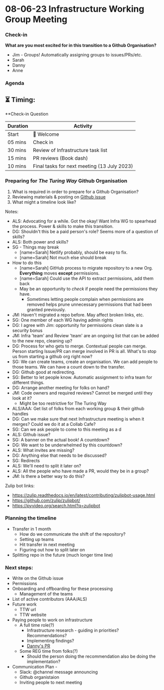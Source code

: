 # 08-06-23 Infrastructure Working Group Meeting 

### Check-in

**What are you most excited for in this transition to a Github Organisation?**
* Jim - Groups! Automatically assigning groups to issues/PRs/etc.
* Sarah 
* Danny
* Anne

### Agenda

:hourglass_flowing_sand: **Timing:**
---

**Check-in Question

| Duration | Activity |
| ---- | -------- |
| Start | 👋 Welcome |
| 05 mins | Check in   |
| 30 mins | Review of Infrastructure task list |
| 15 mins | PR reviews (Book dash) |
| 10 mins | Final tasks for next meeting (13 July 2023)

### Preparing for *The Turing Way* Github Organisation 
1. What is required in order to prepare for a Github Organisation?
2. Reviewing materials & posting on [Github issue](https://github.com/alan-turing-institute/the-turing-way/issues/3213)
3. What might a timeline look like?

Notes:
- ALS: Advocating for a while. Got the okay! Want Infra WG to spearhead the process. Power & skills to make this transition. 
- DG: Shouldn't this be a paid person's role? Seems more of a question of skills?
- ALS: Both power and skills?
- SG - Things may break
  - [name=Sarah] Netlify probably, should be easy to fix.
  - [name=Sarah] Not much else should break
- How to do this
  - [name=Sarah] GitHub process to migrate repository to a new Org. **Everything** moves **except** permissions.
  - [name=Sarah] Could use the API to extract permissions, add them back
  - May be an opportunity to *check* if people need the permissions they have.
    - Sometimes letting people complain when permissions are removed helps prune unnecessary permissions that had been granted previously.
- JM: Haven't migrated a repo before. May affect broken links, etc.
- SG: One member of each WG having admin rights
- DG: I agree with Jim: opportunity for permissions clean slate is a security bonus
- JM: Infra 'team' and Review 'team' are an ongoing list that can be added to the new repo, cleaning up?
- DG: Process for who gets to merge. Contextual people can merge. Person starting Issue/PR can merge  involved in PR is all. What's to stop us from starting a github org right now?
- SG: We can create teams, create an organisation. We can add people to those teams. We can have a count down to the transfer.
- DG: Github good at redirecting.
- SG: Better to let people know. Automatic assignment to infra team for different things.
- DG: Arrange another meeting for folks on hand?
- JM: Code owners and required reviews? Cannot be merged until they look at it?
  - Might be too restrictive for The Turing Way
- ALS/AAA: Get list of folks from each working group & their github handles
- DG: Can we make sure that next Infrastructure meeting is when it merges? Could we do it at a Collab Cafe?
- SG: Can we ask people to come to this meeting as a d
- ALS: Github issue? 
- SG: A banner on the actual book! A countdown?
- DG: We want to be underwhelmed by this countdown?
- ALS: What invites are missing?
- DG: Anything else that needs to be discussed?
- SG: Redirects
- ALS: We'll need to split it later on?
- ALS: All the people who have made a PR, would they be in a group?
- JM: Is there a better way to do this?

Zulip bot links:
- https://zulip.readthedocs.io/en/latest/contributing/zulipbot-usage.html
- https://github.com/zulip/zulipbot/
- https://pyvideo.org/search.html?q=zulipbot

### Planning the timeline 
- Transfer in 1 month
    - How do we communicate the shift of the repository?
    - Setting up teams
    - Hit transfer in next meeting
    - Figuring out how to split later on
- Splitting repo in the future (much longer time line)

### Next steps:
- Write on the Github issue
- Permissions
- Onboarding and offboarding for these processing
    - Management of the teams
- List of active contributors (AAA/ALS)
- Future work
    - TTW url
    - TTW website
- Paying people to work on infrastructure
    - A full time role(?)
        - Infrastructure research - guiding in priorities? Recommendations?
        - Implementing findings?
        - [Danny's PR](https://github.com/alan-turing-institute/the-turing-way/issues/3218)
    - Some REG time from folks(?)
        - Should the person doing the recommendation also be doing the implementation?
- Communication Plan -
    - Slack: @channel message announcing 
    - Github organistaion 
    - Inviting people to next meeting
